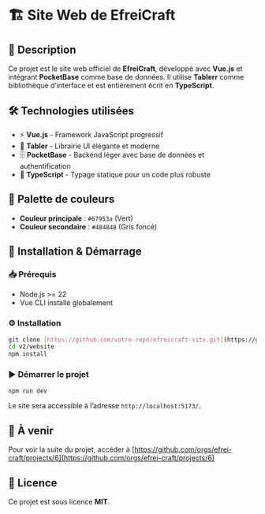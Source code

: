 # 🏗️ Site Web de EfreiCraft  

## 📌 Description  
Ce projet est le site web officiel de **EfreiCraft**, développé avec **Vue.js** et intégrant **PocketBase** comme base de données. Il utilise **Tablerr** comme bibliothèque d’interface et est entièrement écrit en **TypeScript**.  

## 🛠️ Technologies utilisées  
- ⚡ **Vue.js** - Framework JavaScript progressif  
- 🎨 **Tabler** - Librairie UI élégante et moderne  
- 🗄️ **PocketBase** - Backend léger avec base de données et authentification  
- 🔡 **TypeScript** - Typage statique pour un code plus robuste  

## 🎨 Palette de couleurs  
- **Couleur principale** : `#67953a` (Vert)  
- **Couleur secondaire** : `#484848` (Gris foncé)  

## 🚀 Installation & Démarrage  

### 📥 Prérequis  
- Node.js >= 22 
- Vue CLI installé globalement  

### ⚙️ Installation  
```sh
git clone [https://github.com/votre-repo/efreicraft-site.git](https://github.com/efrei-craft/efrei-craft-web.git)
cd v2/website
npm install  
```

### ▶️ Démarrer le projet  
```sh
npm run dev  
```

Le site sera accessible à l’adresse `http://localhost:5173/`.  

## 📌 À venir  

Pour voir la suite du projet, accéder à [https://github.com/orgs/efrei-craft/projects/6](https://github.com/orgs/efrei-craft/projects/6)

## 📜 Licence  
Ce projet est sous licence **MIT**.  
